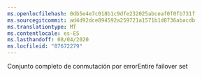 ```yaml
---
ms.openlocfilehash: 0db5e4e7c018b1c9dfe232025abceaf0f0fb731f
ms.sourcegitcommit: ad4d92dce894592a259721a1571b1d8736abacdb
ms.translationtype: MT
ms.contentlocale: es-ES
ms.lasthandoff: 08/04/2020
ms.locfileid: "87672279"
---
```

<span data-ttu-id="2f6a9-101">Conjunto completo de conmutación por error</span><span class="sxs-lookup"><span data-stu-id="2f6a9-101">Entire failover set</span></span>
